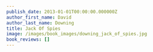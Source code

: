```yaml
---
publish_date: 2013-01-01T00:00:00.000000Z
author_first_name: David
author_last_name: Downing
title: Jack Of Spies
image: /images/book_images/downing_jack_of_spies.jpg
book_reviews: []
---
```

